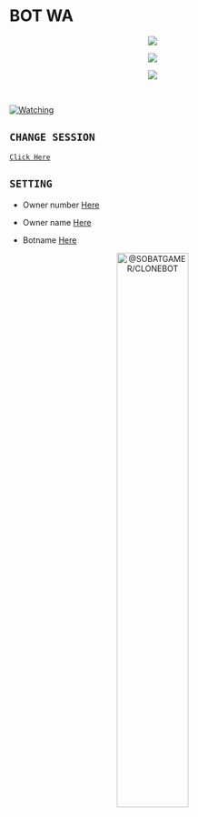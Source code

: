 # BOT WA

<p align="center"> <a href="https://wa.me/+6287701656619"><img src="https://img.shields.io/badge/WhatsApp-25D366?style=for- the-badge&logo=whatsapp&logoColor=white " /></p></a>
<p align="center"> <a href="https://youtu.be/O4L2IwZIO6M"><img src="https://img.shields.io/badge/YouTube-CLONEBOT-ff0000?style=for -the-badge&logo=youtube&logoColor= ff0000&link=https://youtube.com/channel/UClURMobRi5B5M57IlPpuRYA" /></p></a>
<p align="center"> <a href="https://youtube.com/channel/UClURMobRi5B5M57IlPpuRYA"><img src="https://img.shields.io/youtube/channel/subscribers/UClURMobRi5B5M57IlPpuRYA?style =social" /></p></a><br>

<a href="https://github.com/SOBATGAMER/BOT/watchers"><img title="Watching" src="https://img.shields.io/github/watchers/Xinz-Team/XinzBot?label=Watchers&color=blue&style=flat-square"></a>


## `CHANGE SESSION`

[`Click Here`](https://github.com/SOBATGAMER/BOT/blob/master/gus.json)

## `SETTING`

- Owner number [Here](https://github.com/SOBATGAMER/BOT/blob/master/setting.json)

- Owner name [Here](https://github.com/SOBATGAMER/BOT/blob/master/setting.json)

- Botname [Here](https://github.com/SOBATGAMER/BOT/blob/master/setting.json)
<p align="center">
  <a href="https://github.com/SOBATGAMER/CLONEBOT/generate">
    <img width="50%" src="https://i.ibb.co/S7ptbxV/odc.jpg" alt="@SOBATGAMER/CLONEBOT">
